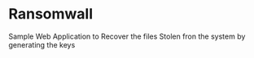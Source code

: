# Ransomwall
Sample Web Application to Recover the files Stolen fron the system by generating the keys
